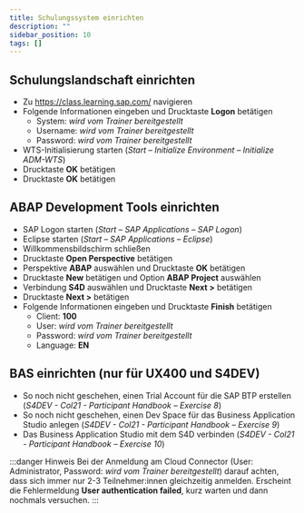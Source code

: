 ```yaml
---
title: Schulungssystem einrichten
description: ""
sidebar_position: 10
tags: []
---
```


## Schulungslandschaft einrichten
- Zu https://class.learning.sap.com/ navigieren
- Folgende Informationen eingeben und Drucktaste **Logon** betätigen
    - System: _wird vom Trainer bereitgestellt_
    - Username: _wird vom Trainer bereitgestellt_
    - Password: _wird vom Trainer bereitgestellt_
- WTS-Initialisierung starten (_Start – Initialize Environment – Initialize ADM-WTS_)
- Drucktaste **OK** betätigen
- Drucktaste **OK** betätigen

## ABAP Development Tools einrichten
- SAP Logon starten (_Start – SAP Applications – SAP Logon_)
- Eclipse starten (_Start – SAP Applications – Eclipse_)
- Willkommensbildschirm schließen
- Drucktaste **Open Perspective** betätigen
- Perspektive **ABAP** auswählen und Drucktaste **OK** betätigen
- Drucktaste **New** betätigen und Option **ABAP Project** auswählen
- Verbindung **S4D** auswählen und Drucktaste **Next \>** betätigen
- Drucktaste **Next \>** betätigen
- Folgende Informationen eingeben und Drucktaste **Finish** betätigen
    - Client: **100**
    - User: _wird vom Trainer bereitgestellt_
    - Password: _wird vom Trainer bereitgestellt_
    - Language: **EN**

## BAS einrichten (nur für UX400 und S4DEV)
- So noch nicht geschehen, einen Trial Account für die SAP BTP erstellen (_S4DEV - Col21 - Participant Handbook – Exercise 8_)
- So noch nicht geschehen, einen Dev Space für das Business Application Studio anlegen (_S4DEV - Col21 - Participant Handbook – Exercise 9_)
- Das Business Application Studio mit dem S4D verbinden (_S4DEV - Col21 - Participant Handbook – Exercise 10_)

:::danger Hinweis
Bei der Anmeldung am Cloud Connector (User: Administrator, Password: _wird vom Trainer bereitgestellt_) darauf achten, dass sich immer nur 2-3 Teilnehmer:innen gleichzeitig anmelden. Erscheint die Fehlermeldung **User authentication failed**, kurz warten und 
dann nochmals versuchen.
:::

